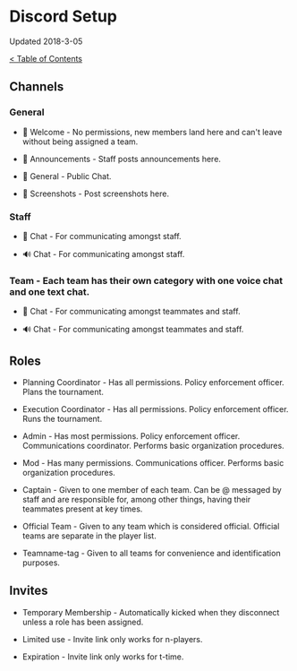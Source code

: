 
# Discord Setup

Updated 2018-3-05

[< Table of Contents][0]

## Channels

### General

- 📄 Welcome - No permissions, new members land here and can't leave without being assigned a team.

- 📄 Announcements - Staff posts announcements here.

- 📄 General - Public Chat.

- 📄 Screenshots - Post screenshots here.

### Staff

- 📄 Chat - For communicating amongst staff.

- 🔊 Chat - For communicating amongst staff.

### Team <some team> - Each team has their own category with one voice chat and one text chat.

- 📄 Chat - For communicating amongst teammates and staff.

- 🔊 Chat - For communicating amongst teammates and staff.


## Roles

- Planning Coordinator - Has all permissions. Policy enforcement officer. Plans the tournament.

- Execution Coordinator - Has all permissions. Policy enforcement officer. Runs the tournament.

- Admin - Has most permissions. Policy enforcement officer. Communications coordinator. Performs basic organization procedures.

- Mod - Has many permissions. Communications officer. Performs basic organization procedures.

- Captain - Given to one member of each team. Can be @ messaged by staff and are responsible for, among other things, having their teammates present at key times.

- Official Team - Given to any team which is considered official. Official teams are separate in the player list.

- Teamname-tag - Given to all teams for convenience and identification purposes.

## Invites

- Temporary Membership - Automatically kicked when they disconnect unless a role has been assigned.

- Limited use - Invite link only works for n-players.

- Expiration - Invite link only works for t-time.

[0]: README.md
